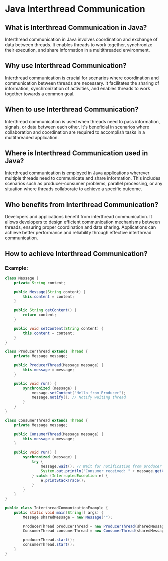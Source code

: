 # Java Interthread Communication

## What is Interthread Communication in Java?

Interthread communication in Java involves coordination and exchange of data between threads. It enables threads to work together, synchronize their execution, and share information in a multithreaded environment.

## Why use Interthread Communication?

Interthread communication is crucial for scenarios where coordination and communication between threads are necessary. It facilitates the sharing of information, synchronization of activities, and enables threads to work together towards a common goal.

## When to use Interthread Communication?

Interthread communication is used when threads need to pass information, signals, or data between each other. It's beneficial in scenarios where collaboration and coordination are required to accomplish tasks in a multithreaded application.

## Where is Interthread Communication used in Java?

Interthread communication is employed in Java applications wherever multiple threads need to communicate and share information. This includes scenarios such as producer-consumer problems, parallel processing, or any situation where threads collaborate to achieve a specific outcome.

## Who benefits from Interthread Communication?

Developers and applications benefit from interthread communication. It allows developers to design efficient communication mechanisms between threads, ensuring proper coordination and data sharing. Applications can achieve better performance and reliability through effective interthread communication.

## How to achieve Interthread Communication?

### Example:

```java
class Message {
    private String content;

    public Message(String content) {
        this.content = content;
    }

    public String getContent() {
        return content;
    }

    public void setContent(String content) {
        this.content = content;
    }
}

class ProducerThread extends Thread {
    private Message message;

    public ProducerThread(Message message) {
        this.message = message;
    }

    public void run() {
        synchronized (message) {
            message.setContent("Hello from Producer");
            message.notify(); // Notify waiting thread
        }
    }
}

class ConsumerThread extends Thread {
    private Message message;

    public ConsumerThread(Message message) {
        this.message = message;
    }

    public void run() {
        synchronized (message) {
            try {
                message.wait(); // Wait for notification from producer
                System.out.println("Consumer received: " + message.getContent());
            } catch (InterruptedException e) {
                e.printStackTrace();
            }
        }
    }
}

public class InterthreadCommunicationExample {
    public static void main(String[] args) {
        Message sharedMessage = new Message("");

        ProducerThread producerThread = new ProducerThread(sharedMessage);
        ConsumerThread consumerThread = new ConsumerThread(sharedMessage);

        producerThread.start();
        consumerThread.start();
    }
}
```
